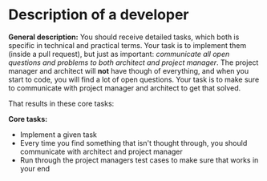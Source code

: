 Description of a developer
================================

**General description:**
You should receive detailed tasks, which both is specific in technical and practical terms. Your task is to implement them (inside a pull request), but just as important: *communicate all open questions and problems to both architect and project manager*. The project manager and architect will **not** have though of everything, and when you start to code, you will find a lot of open questions. Your task is to make sure to communicate with project manager and architect to get that solved.

That results in these core tasks:

**Core tasks:**

- Implement a given task
- Every time you find something that isn't thought through, you should communicate with architect and project manager
- Run through the project managers test cases to make sure that works in your end